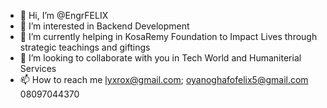 - 👋 Hi, I’m @EngrFELIX
- 👀 I’m interested in Backend Development
- 🌱 I’m currently helping in KosaRemy Foundation to Impact Lives through strategic teachings and giftings
- 💞️ I’m looking to collaborate with you in Tech World and Humaniterial Services
- 📫 How to reach me lyxrox@gmail.com; oyanoghafofelix5@gmail.com
08097044370
<!---
EngrFELIX/EngrFELIX is a ✨ special ✨ repository because its `README.md` (this file) appears on your GitHub profile.
You can click the Preview link to take a look at your changes.
--->
